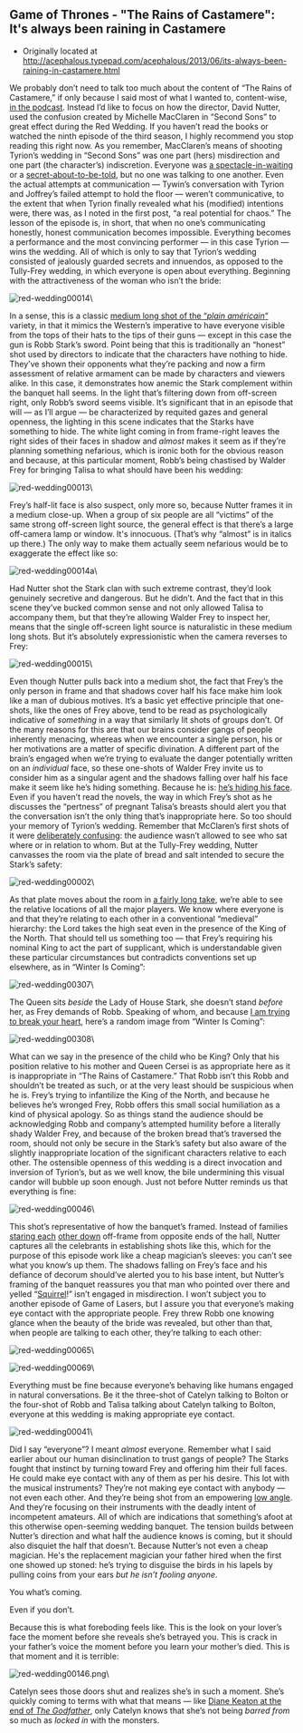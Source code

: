 ## Game of Thrones - "The Rains of Castamere": It's always been raining in Castamere

 * Originally located at http://acephalous.typepad.com/acephalous/2013/06/its-always-been-raining-in-castamere.html

We probably don’t need to talk too much about the content of “The Rains of Castamere,” if only because I said most of what I wanted to, content-wise, [in the podcast](http://www.lawyersgunsmoneyblog.com/2013/06/www.lawyersgunsmoneyblog.com/2013/06/the-rains-of-castamere-an-lgm-game-of-thrones-podcast-with-steven-attewell-and-sek). Instead I’d like to focus on how the director, David Nutter, used the confusion created by Michelle MacClaren in “Second Sons” to great effect during the Red Wedding. If you haven’t read the books or watched the ninth episode of the third season, I highly recommend you stop reading this right now. As you remember, MacClaren’s means of shooting Tyrion’s wedding in “Second Sons” was one part (hers) misdirection and one part (the character’s) indiscretion. Everyone was [a spectacle-in-waiting](http://www.lawyersgunsmoneyblog.com/2013/05/i-see-that-youve-seen-that-i-saw-you-miscommunication-in-second-sons-game-of-thrones) or a [secret-about-to-be-told](http://www.lawyersgunsmoneyblog.com/2013/05/i-still-know-that-youve-seen-that-i-saw-you-miscommunication-in-second-sons-game-of-thrones), but no one was talking to one another. Even the actual attempts at communication — Tywin’s conversation with Tyrion and Joffrey’s failed attempt to hold the floor — weren’t communicative, to the extent that when Tyrion finally revealed what his (modified) intentions were, there was, as I noted in the first post, “a real potential for chaos.” The lesson of the episode is, in short, that when no one’s communicating honestly, honest communication becomes impossible. Everything becomes a performance and the most convincing performer — in this case Tyrion — wins the wedding. All of which is only to say that Tyrion’s wedding consisted of jealously guarded secrets and innuendos, as opposed to the Tully-Frey wedding, in which everyone is open about everything. Beginning with the attractiveness of the woman who isn’t the bride:

![red-wedding00014](images/tv/game-of-thrones-the-rains-of-castamere-1/red-wedding00014.png)\ 

In a sense, this is a classic [medium long shot of the “*plain américain*“](http://classes.yale.edu/film-analysis/htmfiles/cinematography.htm#48043) variety, in that it mimics the Western’s imperative to have everyone visible from the tops of their hats to the tips of their guns — except in this case the gun is Robb Stark’s sword. Point being that this is traditionally an “honest” shot used by directors to indicate that the characters have nothing to hide. They’ve shown their opponents what they’re packing and now a firm assessment of relative armament can be made by characters and viewers alike. In this case, it demonstrates how anemic the Stark complement within the banquet hall seems. In the light that’s filtering down from off-screen right, only Robb’s sword seems visible. It’s significant that in an episode that will — as I’ll argue — be characterized by requited gazes and general openness, the lighting in this scene indicates that the Starks have something to hide. The white light coming in from frame-right leaves the right sides of their faces in shadow and *almost* makes it seem as if they’re planning something nefarious, which is ironic both for the obvious reason and because, at this particular moment, Robb’s being chastised by Walder Frey for bringing Talisa to what should have been his wedding:

![red-wedding00013](images/tv/game-of-thrones-the-rains-of-castamere-1/red-wedding00013.png)\ 

Frey’s half-lit face is also suspect, only more so, because Nutter frames it in a medium close-up. When a group of six people are all “victims” of the same strong off-screen light source, the general effect is that there’s a large off-camera lamp or window. It's innocuous. (That’s why “almost” is in italics up there.) The only way to make them actually seem nefarious would be to exaggerate the effect like so:

![red-wedding00014a](images/tv/game-of-thrones-the-rains-of-castamere-1/red-wedding00014a.png)\ 

Had Nutter shot the Stark clan with such extreme contrast, they’d look genuinely secretive and dangerous. But he didn’t. And the fact that in this scene they’ve bucked common sense and not only allowed Talisa to accompany them, but that they’re allowing Walder Frey to inspect her, means that the single off-screen light source is naturalistic in these medium long shots. But it’s absolutely expressionistic when the camera reverses to Frey:

![red-wedding00015](images/tv/game-of-thrones-the-rains-of-castamere-1/red-wedding00015.png)\ 

Even though Nutter pulls back into a medium shot, the fact that Frey’s the only person in frame and that shadows cover half his face make him look like a man of dubious motives. It’s a basic yet effective principle that one-shots, like the ones of Frey above, tend to be read as psychologically indicative of *something* in a way that similarly lit shots of groups don’t. Of the many reasons for this are that our brains consider gangs of people inherently menacing, whereas when we encounter a single person, his or her motivations are a matter of specific divination. A different part of the brain’s engaged when we’re trying to evaluate the danger potentially written on an *individual* face, so these one-shots of Walder Frey invite us to consider him as a singular agent and the shadows falling over half his face make it seem like he’s hiding something. Because he is: [he’s hiding his face](http://acephalous.typepad.com/acephalous/2012/09/game-of-thrones-winter-is-coming-for-will-and-bran.html#1).<a name="1"></a> Even if you haven’t read the novels, the way in which Frey’s shot as he discusses the “pertness” of pregnant Talisa’s breasts should alert you that the conversation isn’t the only thing that’s inappropriate here. So too should your memory of Tyrion’s wedding. Remember that McClaren’s first shots of it were [deliberately confusing](http://www.lawyersgunsmoneyblog.com/2013/05/i-see-that-youve-seen-that-i-saw-you-miscommunication-in-second-sons-game-of-thrones): the audience wasn’t allowed to see who sat where or in relation to whom. But at the Tully-Frey wedding, Nutter canvasses the room via the plate of bread and salt intended to secure the Stark’s safety:

![red-wedding00002](images/tv/game-of-thrones-the-rains-of-castamere-1/red-wedding00002.png)\ 

As that plate moves about the room in [a fairly long take](http://classes.yale.edu/film-analysis/htmfiles/editing.htm#98486), we’re able to see the relative locations of all the major players. We know where everyone is and that they’re relating to each other in a conventional “medieval” hierarchy: the Lord takes the high seat even in the presence of the King of the North. That should tell us something too — that Frey’s requiring his nominal King to act the part of supplicant, which is understandable given these particular circumstances but contradicts conventions set up elsewhere, as in “Winter Is Coming”:

![red-wedding00307](images/tv/game-of-thrones-the-rains-of-castamere-1/red-wedding00307.png)\ 

The Queen sits *beside* the Lady of House Stark, she doesn’t stand *before* her, as Frey demands of Robb. Speaking of whom, and because [I am trying to break your heart](http://youtu.be/zlxH9-TYseY), here’s a random image from “Winter Is Coming”:

![red-wedding00308](images/tv/game-of-thrones-the-rains-of-castamere-1/red-wedding00308.png)\ 

What can we say in the presence of the child who be King? Only that his position relative to his mother and Queen Cersei is as appropriate here as it is inappropriate in “The Rains of Castamere.” That Robb isn’t this Robb and shouldn’t be treated as such, or at the very least should be suspicious when he is. Frey’s trying to infantilize the King of the North, and because he believes he’s wronged Frey, Robb offers this small social humiliation as a kind of physical apology. So as things stand the audience should be acknowledging Robb and company’s attempted humility before a literally shady Walder Frey, and because of the broken bread that’s traversed the room, should not only be secure in the Stark’s safety but also aware of the slightly inappropriate location of the significant characters relative to each other. The ostensible openness of this wedding is a direct invocation and inversion of Tyrion’s, but as we well know, the bile undermining this visual candor will bubble up soon enough. Just not before Nutter reminds us that everything is fine:

![red-wedding00046](images/tv/game-of-thrones-the-rains-of-castamere-1/red-wedding00046.png)\ 

This shot’s representative of how the banquet’s framed. Instead of families [staring each](http://www.lawyersgunsmoneyblog.com/wp-content/uploads/2013/05/second-sons00076.png) [other down](http://www.lawyersgunsmoneyblog.com/wp-content/uploads/2013/05/second-sons00221.png) off-frame from opposite ends of the hall, Nutter captures all the celebrants in establishing shots like this, which for the purpose of this episode work like a cheap magician’s sleeves: you can’t see what you know’s up them. The shadows falling on Frey’s face and his defiance of decorum should’ve alerted you to his base intent, but Nutter’s framing of the banquet reassures you that man who pointed over there and yelled “[Squirrel](http://youtu.be/xrAIGLkSMls)!” isn’t engaged in misdirection. I won’t subject you to another episode of Game of Lasers, but I assure you that everyone’s making eye contact with the appropriate people. Frey threw Robb one knowing glance when the beauty of the bride was revealed, but other than that, when people are talking to each other, they’re talking to each other:

![red-wedding00065](images/tv/game-of-thrones-the-rains-of-castamere-1/red-wedding00065.png)\ 

![red-wedding00069](images/tv/game-of-thrones-the-rains-of-castamere-1/red-wedding00069.png)\ 

Everything must be fine because everyone’s behaving like humans engaged in natural conversations. Be it the three-shot of Catelyn talking to Bolton or the four-shot of Robb and Talisa talking about Catelyn talking to Bolton, everyone at this wedding is making appropriate eye contact.

![red-wedding00041](images/tv/game-of-thrones-the-rains-of-castamere-1/red-wedding00041.png)\ 

Did I say “everyone”? I meant *almost* everyone. Remember what I said earlier about our human disinclination to trust gangs of people? The Starks fought that instinct by turning toward Frey and offering him their full faces. He could make eye contact with any of them as per his desire. This lot with the musical instruments? They’re not making eye contact with anybody — not even each other. And they’re being shot from an empowering [low angle](http://classes.yale.edu/film-analysis/htmfiles/cinematography.htm#48004). And they’re focusing on their instruments with the deadly intent of incompetent amateurs. All of which are indications that something’s afoot at this otherwise open-seeming wedding banquet. The tension builds between Nutter’s direction and what half the audience knows is coming, but it should also disquiet the half that doesn’t. Because Nutter’s not even a cheap magician. He's the replacement magician your father hired when the first one showed up stoned: he’s trying to disguise the birds in his lapels by pulling coins from your ears *but he isn’t fooling anyone*.

You what’s coming.

Even if you don’t.

Because this is what foreboding feels like. This is the look on your lover’s face the moment before she reveals she’s betrayed you. This is crack in your father’s voice the moment before you learn your mother’s died. This is that moment and it is terrible:

![red-wedding00146.png](images/tv/game-of-thrones-the-rains-of-castamere-1/red-wedding00146.png)\ 

Catelyn sees those doors shut and realizes she’s in such a moment. She’s quickly coming to terms with what that means — like [Diane Keaton at the end of *The Godfather*](http://www.lawyersgunsmoneyblog.com/2013/06/youtu.be/U5tJKzj6k_Q#t=03m15s), only Catelyn knows that she’s not being *barred from* so much as *locked in* with the monsters.
